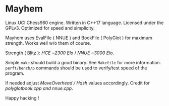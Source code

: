 # Mayhem

Linux UCI Chess960 engine.
Written in C++17 language.
Licensed under the GPLv3.
Optimized for speed and simplicity.

Mayhem uses EvalFile ( NNUE ) and BookFile ( PolyGlot ) for maximum strength.
Works well w/o them of course.

Strength ( Blitz ): *HCE* _~2300 Elo_ / *NNUE* _~3000 Elo_.

Simple `make` should build a good binary.
See `Makefile` for more information.
`perft/bench/p` commands should be used to verify/test speed of the program.

If needed adjust _MoveOverhead / Hash_ values accordingly.
Credit for _polyglotbook.cpp and nnue.cpp_.

Happy hacking !
